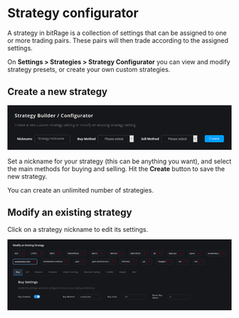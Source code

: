 # Strategy configurator

A strategy in bitRage is a collection of settings that can be assigned to one or more trading pairs. These pairs will then trade according to the assigned settings.

On **Settings &gt; Strategies &gt; Strategy Configurator** you can view and modify strategy presets, or create your own custom strategies.

## Create a new strategy

![](../../.gitbook/assets/image%20%2823%29.png)

Set a nickname for your strategy \(this can be anything you want\), and select the main methods for buying and selling. Hit the **Create** button to save the new strategy.

You can create an unlimited number of strategies.

## Modify an existing strategy

Click on a strategy nickname to edit its settings.

![](../../.gitbook/assets/image%20%2814%29.png)





